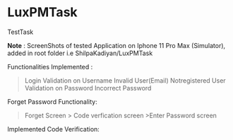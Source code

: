 # LuxPMTask
TestTask

**Note** : ScreenShots of tested Application on Iphone 11 Pro Max (Simulator),  
added in root folder i.e ShilpaKadiyan/LuxPMTask


Functionalities Implemented :
>Login
>Validation on Username 
  >Invalid User(Email)
  >Notregistered User
>Validation on Password
  >Incorrect Password

Forget Password Functionality:
>Forget Screen > Code verfication screen >Enter Password screen

Implemented Code Verification:

